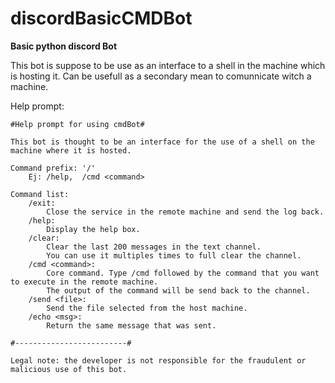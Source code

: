 # discordBasicCMDBot

__Basic python discord Bot__

This bot is suppose to be use as an interface to a shell in the machine which is hosting it.
Can be usefull as a secondary mean to comunnicate witch a machine.

Help prompt:

```
#Help prompt for using cmdBot#

This bot is thought to be an interface for the use of a shell on the machine where it is hosted.

Command prefix: '/'
	Ej: /help,  /cmd <command>

Command list:
	/exit: 
		Close the service in the remote machine and send the log back.
	/help: 
		Display the help box.
	/clear: 
		Clear the last 200 messages in the text channel.
		You can use it multiples times to full clear the channel.
	/cmd <command>: 
		Core command. Type /cmd followed by the command that you want to execute in the remote machine.
		The output of the command will be send back to the channel.
	/send <file>: 
		Send the file selected from the host machine.
	/echo <msg>: 
		Return the same message that was sent.

#-------------------------#

Legal note: the developer is not responsible for the fraudulent or malicious use of this bot.
```

